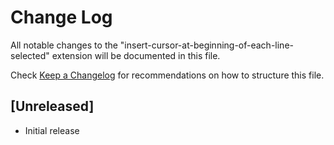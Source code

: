 # Change Log
All notable changes to the "insert-cursor-at-beginning-of-each-line-selected" extension will be documented in this file.

Check [Keep a Changelog](http://keepachangelog.com/) for recommendations on how to structure this file.

## [Unreleased]
- Initial release